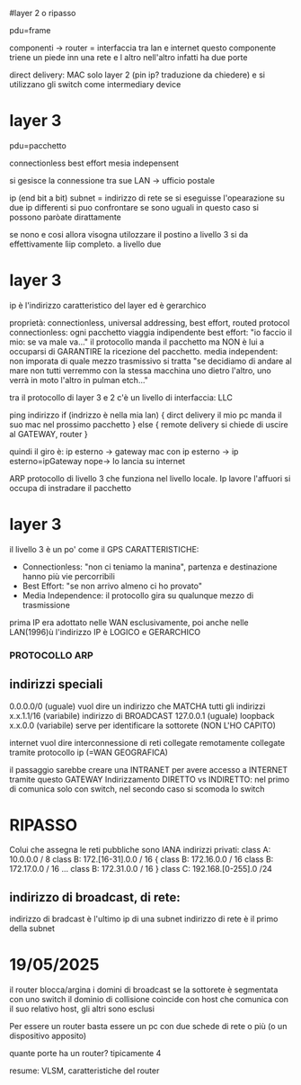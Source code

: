 #layer 2 o ripasso

pdu=frame

componenti -> router = interfaccia tra lan e internet
                questo componente triene un piede inn una rete e l altro nell'altro infatti ha due porte

direct delivery: MAC solo layer 2 (pin ip? traduzione da chiedere) e si utilizzano gli switch come intermediary device

# layer 3

pdu=pacchetto

connectionless best effort mesia indepensent

si gesisce la connessione tra sue LAN  -> ufficio postale

ip (end bit a bit) subnet = indirizzo di rete
se si eseguisse l'opearazione su due ip differenti si puo confrontare se sono uguali
in questo caso si possono paròate dirattamente

se nono e cosi allora visogna utilozzare il postino
a livello 3 si da effettivamente lìip completo. a livello due 


# layer 3

ip è l'indirizzo caratteristico del layer ed è gerarchico

proprietà: connectionless, universal addressing, best effort, routed protocol 
connectionless: ogni pacchetto viaggia indipendente
best effort: "io faccio il mio: se va male va..." il protocollo manda il pacchetto ma NON è lui a occuparsi di GARANTIRE 
la ricezione del pacchetto.
media independent: non imporata di quale mezzo trasmissivo si tratta "se decidiamo di andare al mare non tutti verremmo con la stessa macchina uno dietro l'altro, uno verrà in moto l'altro in pulman etch..."

tra il protocollo di layer 3 e 2 c'è un livello di interfaccia: LLC

ping indirizzo
if (indrizzo è nella mia lan) 
{
  dirct delivery
  il mio pc manda il suo mac nel prossimo pacchetto
}
else
{
  remote delivery
  si chiede di uscire al GATEWAY, router
}

quindi il giro è: ip esterno -> gateway mac con ip esterno -> ip esterno=ipGateway nope-> lo lancia su internet

ARP protocollo di livello 3 che funziona nel livello locale. Ip lavore l'affuori si occupa di instradare il pacchetto 

# layer 3
il livello 3 è un po' come il GPS
CARATTERISTICHE: 
* Connectionless: "non ci teniamo la manina", partenza e destinazione hanno più vie percorribili
* Best Effort: "se non arrivo almeno ci ho provato"
* Media Independence: il protocollo gira su qualunque mezzo di trasmissione

prima IP era adottato nelle WAN esclusivamente, poi anche nelle LAN(1996)ù
l'indirizzo IP è LOGICO e GERARCHICO

### PROTOCOLLO ARP


## indirizzi speciali
0.0.0.0/0 (uguale) vuol dire un indirizzo che MATCHA tutti gli indirizzi 
x.x.1.1/16 (variabile) indirizzo di BROADCAST
127.0.0.1 (uguale) loopback
x.x.0.0 (variabile) serve per identificare la sottorete (NON L'HO CAPITO)

internet vuol dire interconnessione di reti collegate remotamente collegate tramite protocollo ip  (=WAN GEOGRAFICA)

il passaggio sarebbe creare una INTRANET per avere accesso a INTERNET tramite questo GATEWAY
Indirizzamento DIRETTO vs INDIRETTO: nel primo di comunica solo con switch, nel secondo caso si scomoda lo switch

# RIPASSO
Colui che assegna le reti pubbliche sono IANA
indirizzi privati:
class A: 10.0.0.0 / 8
class B: 172.[16-31].0.0 / 16
{
  class B: 172.16.0.0 / 16
  class B: 172.17.0.0 / 16
  ...
  class B: 172.31.0.0 / 16
}
class C: 192.168.[0-255].0 /24

## indirizzo di broadcast, di rete:

indirizzo di bradcast è l'ultimo ip di una subnet
indirizzo di rete è il primo della subnet

# 19/05/2025
il router blocca/argina i domini di broadcast
se la sottorete è segmentata con uno switch il dominio di collisione coincide con host che comunica con il suo relativo host, gli altri sono esclusi

Per essere un router basta essere un pc con due schede di rete o più
(o un dispositivo apposito)

quante porte ha un router? tipicamente 4

resume: VLSM, caratteristiche del router
